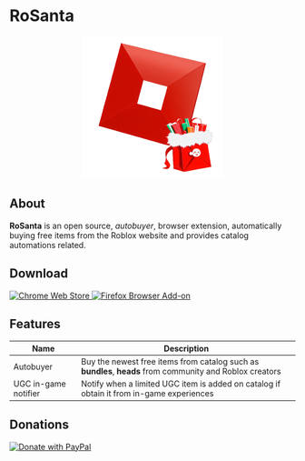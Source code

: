 # RoSanta

<div align="center">
  <img width=250 src="public/icon.png" />
</div>

## About

**RoSanta** is an open source, _autobuyer_, browser extension, automatically buying free items from the Roblox website and provides catalog automations related.

## Download

<p flot="left">
<a href="https://chromewebstore.google.com/detail/rosanta-roblox-free-catal/jihbdahgiamkbmjdohfaglmojmilhdbd"><img width=243 src="https://storage.googleapis.com/web-dev-uploads/image/WlD8wC6g8khYWPJUsQceQkhXSlv1/iNEddTyWiMfLSwFD6qGq.png" alt="Chrome Web Store" />
</a>
<a href="https://addons.mozilla.org/en-US/firefox/addon/rosanta-roblox-autobuyer/"><img width=200 src="https://blog.mozilla.org/addons/files/2020/04/get-the-addon-fx-apr-2020.svg" alt="Firefox Browser Add-on" /></a>
</p>

## Features

| Name                 | Description                                                                                              |
| -------------------- | -------------------------------------------------------------------------------------------------------- |
| Autobuyer            | Buy the newest free items from catalog such as **bundles**, **heads** from community and Roblox creators |
| UGC in-game notifier | Notify when a limited UGC item is added on catalog if obtain it from in-game experiences                 |

## Donations

<a href="https://www.paypal.com/donate/?hosted_button_id=SLTU45DK5LFSS">
<img width="252" src="https://raw.githubusercontent.com/stefan-niedermann/paypal-donate-button/master/paypal-donate-button.png" alt="Donate with PayPal" />
</a>
